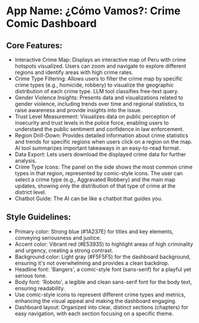 # **App Name**: ¿Cómo Vamos?: Crime Comic Dashboard

## Core Features:

- Interactive Crime Map: Displays an interactive map of Peru with crime hotspots visualized. Users can zoom and navigate to explore different regions and identify areas with high crime rates.
- Crime Type Filtering: Allows users to filter the crime map by specific crime types (e.g., homicide, robbery) to visualize the geographic distribution of each crime type. LLM tool classifies free-text query.
- Gender Violence Insights: Presents data and visualizations related to gender violence, including trends over time and regional statistics, to raise awareness and provide insights into the issue.
- Trust Level Measurement: Visualizes data on public perception of insecurity and trust levels in the police force, enabling users to understand the public sentiment and confidence in law enforcement.
- Region Drill-Down: Provides detailed information about crime statistics and trends for specific regions when users click on a region on the map. AI tool summarizes important takeaways in an easy-to-read format.
- Data Export: Lets users download the displayed crime data for further analysis.
- Crime Type Icons: The panel on the side shows the most common crime types in that region, represented by comic-style icons. The user can select a crime type (e.g., Aggravated Robbery) and the main map updates, showing only the distribution of that type of crime at the district level.
- Chatbot Guide: The AI can be like a chatbot that guides you.

## Style Guidelines:

- Primary color: Strong blue (#1A237E) for titles and key elements, conveying seriousness and justice.
- Accent color: Vibrant red (#E53935) to highlight areas of high criminality and urgency, creating a strong contrast.
- Background color: Light gray (#F5F5F5) for the dashboard background, ensuring it's not overwhelming and provides a clean backdrop.
- Headline font: 'Bangers', a comic-style font (sans-serif) for a playful yet serious tone.
- Body font: 'Roboto', a legible and clean sans-serif font for the body text, ensuring readability.
- Use comic-style icons to represent different crime types and metrics, enhancing the visual appeal and making the dashboard engaging.
- Dashboard layout: Organized into clear, distinct sections (chapters) for easy navigation, with each section focusing on a specific theme.